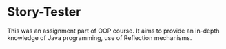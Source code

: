 # Story-Tester
This was an assignment part of OOP course. It aims to provide an in-depth knowledge of Java programming, use of Reflection mechanisms.
